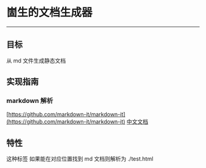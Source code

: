 # 崮生的文档生成器

---

## 目标

从 md 文件生成静态文档

## 实现指南

### markdown 解析

[https://github.com/markdown-it/markdown-it](https://github.com/markdown-it/markdown-it)
[中文文档](https://markdown-it.docschina.org/api/MarkdownIt.html#markdownit-new)

## 特性

这种标签 [](./test) 如果能在对应位置找到 md 文档则解析为 ./test.html
